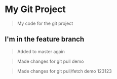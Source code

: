 # My Git Project

> My code for the git project

## I'm in the feature branch

>Added to master again

> Made changes for git pull demo

> Made changes for git pull/fetch demo
123123